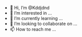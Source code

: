 - 👋 Hi, I’m @Kddjdnd
- 👀 I’m interested in ...
- 🌱 I’m currently learning ...
- 💞️ I’m looking to collaborate on ...
- 📫 How to reach me ...

<!---
Kddjdnd/Kddjdnd is a ✨ special ✨ repository because its `README.md` (this file) appears on your GitHub profile.
You can click the Preview link to take a look at your changes.
--->
